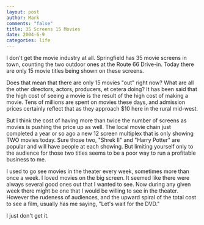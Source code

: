 ```yaml
--- 
layout: post
author: Mark
comments: "false"
title: 35 Screens 15 Movies
date: 2004-6-9
categories: life
---
```

I don't get the movie industry at all. Springfield has 35 movie screens in town, counting the two outdoor ones at the Route 66 Drive-in. Today there are only 15 movie titles being shown on these screens.

Does that mean that there are only 15 movies "out" right now? What are all the other directors, actors, producers, et cetera doing? It has been said that the high cost of seeing a movie is the result of the high cost of making a movie. Tens of millions are spent on movies these days, and admission prices certainly reflect that as they approach $10 here in the rural mid-west.

But I think the cost of having more than twice the number of screens as movies is pushing the price up as well. The local movie chain just completed a year or so ago a new 12 screen multiplex that is only showing TWO movies today. Sure those two, "Shrek II" and "Harry Potter" are popular and will have people at each showing. But limiting yourself only to the audience for those two titles seems to be a poor way to run a profitable business to me.

I used to go see movies in the theater every week, sometimes more than once a week. I loved movies on the big screen. It seemed like there were always several good ones out that I wanted to see. Now during any given week there might be one that I would be willing to see in the theater. However the rudeness of audiences, and the upward spiral of the total cost to see a film, usually has me saying, "Let's wait for the DVD."

I just don't get it.
